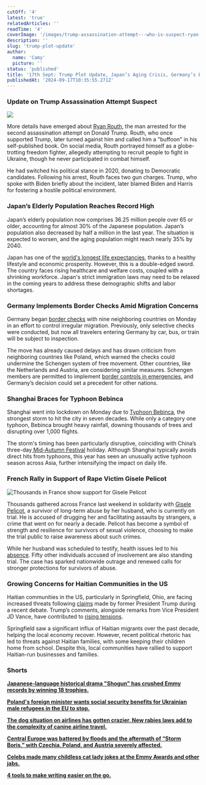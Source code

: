 ```yaml
---
cutOff: '4'
latest: 'true'
relatedArticles: ''
readTime: '4'
coverImage: '/images/trump-assassination-attempt---who-is-suspect-ryan-routh--A4Mj.webp'
description: ''
slug: 'trump-plot-update'
author:
  name: 'Camy'
  picture: ''
status: 'published'
title: '17th Sept: Trump Plot Update, Japan’s Aging Crisis, Germany’s Border Checks'
publishedAt: '2024-09-17T10:35:55.271Z'
---
```


### Update on Trump Assassination Attempt Suspect

![](/images/trump-assassination-attempt---who-is-suspect-ryan-routh--QwMj.webp)

More details have emerged about [Ryan Routh](https://www.bbc.com/news/articles/c3611zjjnd2o), the man arrested for the second assassination attempt on Donald Trump. Routh, who once supported Trump, later turned against him and called him a "buffoon" in his self-published book. On social media, Routh portrayed himself as a globe-trotting freedom fighter, allegedly attempting to recruit people to fight in Ukraine, though he never participated in combat himself.

He had switched his political stance in 2020, donating to Democratic candidates. Following his arrest, Routh faces two gun charges. Trump, who spoke with Biden briefly about the incident, later blamed Biden and Harris for fostering a hostile political environment.

### Japan’s Elderly Population Reaches Record High

Japan’s elderly population now comprises 36.25 million people over 65 or older, accounting for almost 30% of the Japanese population. Japan’s population also decreased by half a million in the last year. The situation is expected to worsen, and the aging population might reach nearly 35% by 2040.

Japan has one of the [world's longest life expectancies](https://www.bbc.com/travel/article/20170807-living-in-places-where-people-live-the-longest), thanks to a healthy lifestyle and economic prosperity. However, this is a double-edged sword. The country faces rising healthcare and welfare costs, coupled with a shrinking workforce. Japan's strict immigration laws may need to be relaxed in the coming years to address these demographic shifts and labor shortages.

### Germany Implements Border Checks Amid Migration Concerns

Germany began [border checks](https://www.dw.com/en/germany-begins-expanded-border-controls-to-control-migration/a-70218944) with nine neighboring countries on Monday in an effort to control irregular migration. Previously, only selective checks were conducted, but now all travelers entering Germany by car, bus, or train will be subject to inspection.

The move has already caused delays and has drawn criticism from neighboring countries like Poland, which warned the checks could undermine the Schengen system of free movement. Other countries, like the Netherlands and Austria, are considering similar measures. Schengen members are permitted to implement [border controls in emergencies](https://home-affairs.ec.europa.eu/policies/schengen-borders-and-visa/schengen-area/temporary-reintroduction-border-control_en), and Germany’s decision could set a precedent for other nations.

### Shanghai Braces for Typhoon Bebinca

Shanghai went into lockdown on Monday due to [Typhoon Bebinca](https://www.channelnewsasia.com/east-asia/typhoon-bebinca-shanghai-china-strongest-storm-1949-flights-cancelled-4610486), the strongest storm to hit the city in seven decades. While only a category one typhoon, Bebinca brought heavy rainfall, downing thousands of trees and disrupting over 1,000 flights.

The storm's timing has been particularly disruptive, coinciding with China’s three-day[ Mid-Autumn Festival](https://www.scmp.com/lifestyle/arts-culture/article/3278375/what-mid-autumn-festival-and-why-do-chinese-families-celebrate-it) holiday. Although Shanghai typically avoids direct hits from typhoons, this year has seen an unusually active typhoon season across Asia, further intensifying the impact on daily life.

### French Rally in Support of Rape Victim Gisele Pelicot

![Thousands in France show support for Gisele Pelicot](/images/hundreds-gather-in-france-in-support-of-gise-le-pe-licot-and-all-rape-victims-Q5MD.webp)

Thousands gathered across France last weekend in solidarity with [Gisele Pelicot](https://www.cbc.ca/news/world/gisele-pelicot-men-accused-rape-1.7324328), a survivor of long-term abuse by her husband, who is currently on trial. He is accused of drugging her and facilitating assaults by strangers, a crime that went on for nearly a decade. Pelicot has become a symbol of strength and resilience for survivors of sexual violence, choosing to make the trial public to raise awareness about such crimes.

While her husband was scheduled to testify, health issues led to his [absence](https://www.france24.com/en/france/20240911-frenchman-in-mass-rape-trial-again-excused-from-testifying-due-to-ill-health). Fifty other individuals accused of involvement are also standing trial. The case has sparked nationwide outrage and renewed calls for stronger protections for survivors of abuse.

### Growing Concerns for Haitian Communities in the US

Haitian communities in the US, particularly in Springfield, Ohio, are facing increased threats following [claims](https://apnews.com/article/haitian-immigrants-vance-trump-ohio-6e4a47c52b23ae2c802d216369512ca5) made by former President Trump during a recent debate. Trump’s comments, alongside remarks from Vice President JD Vance, have contributed to [rising tensions](https://www.voanews.com/a/haitian-americans-fear-for-their-safety-after-trump-repeats-false-claims-about-immigrants/7781117.html).

Springfield saw a significant influx of Haitian migrants over the past decade, helping the local economy recover. However, recent political rhetoric has led to threats against Haitian families, with some keeping their children home from school. Despite this, local communities have rallied to support Haitian-run businesses and families.

### Shorts 

[**Japanese-language historical drama "Shogun" has crushed Emmy records by winning 18 trophies.**](https://www.dw.com/en/emmys-japanese-language-show-shogun-breaks-record/a-70224747) 

[**Poland's foreign minister wants social security benefits for Ukrainian male refugees in the EU to stop.**](https://www.euronews.com/2024/09/15/poland-calls-for-end-to-eu-benefits-for-ukrainian-men-of-fighting-age)

[**The dog situation on airlines has gotten crazier. New rabies laws add to the complexity of canine airline travel.**](https://docs.google.com/document/d/1UBM1q4NEK8rGA-bCyMpIGOS1ABFWwi1AjkM691MfZdU/edit)

[**Central Europe was battered by floods and the aftermath of “Storm Boris,” with Czechia, Poland, and Austria severely affected.**](https://www.theguardian.com/world/2024/sep/16/dramatic-flooding-in-central-europe-continues)

[**Celebs made many childless cat lady jokes at the Emmy Awards and other jabs.**](https://www.elle.com/culture/celebrities/a62216782/selena-gomez-childless-cat-lady-joke-taylor-swift-emmys/)

[**4 tools to make writing easier on the go.**](https://www.wired.com/story/4-tools-tips-easy-write-work-remotely/)
